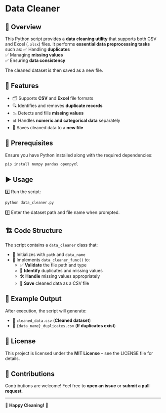 # Data Cleaner

## 📌 Overview
This Python script provides a **data cleaning utility** that supports both CSV and Excel (`.xlsx`) files. It performs **essential data preprocessing tasks** such as:
✅ Handling **duplicates**  
✅ Managing **missing values**  
✅ Ensuring **data consistency**  

The cleaned dataset is then saved as a new file.

## 🚀 Features
- 🗂️ Supports **CSV** and **Excel** file formats
- 🔍 Identifies and removes **duplicate records**
- 📉 Detects and fills **missing values**
- 📊 Handles **numeric and categorical data** separately
- 💾 Saves cleaned data to a **new file**

## 🔧 Prerequisites
Ensure you have Python installed along with the required dependencies:

```sh
pip install numpy pandas openpyxl
```

## ▶️ Usage
1️⃣ Run the script:

```sh
python data_cleaner.py
```

3️⃣ Enter the dataset path and file name when prompted.

## 🏗️ Code Structure
The script contains a `data_cleaner` class that:
- 📌 Initializes with `path` and `data_name`
- 🔄 Implements `data_cleaner_func()` to:
  - ✅ **Validate** the file path and type
  - 🔎 **Identify** duplicates and missing values
  - 🛠 **Handle** missing values appropriately
  - 💾 **Save** cleaned data as a CSV file

## 📂 Example Output
After execution, the script will generate:
- 📜 `cleaned_data.csv` (**Cleaned dataset**)
- 📄 `{data_name}_duplicates.csv` (**If duplicates exist**)

## 📜 License
This project is licensed under the **MIT License** – see the LICENSE file for details.

## 🤝 Contributions
Contributions are welcome! Feel free to **open an issue** or **submit a pull request**.

---
🎯 **Happy Cleaning!** 🧹

